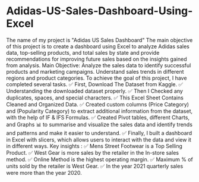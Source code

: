 # Adidas-US-Sales-Dashboard-Using-Excel
The name of my project is "Adidas US Sales Dashboard" The main objective of this project is to create a dashboard using Excel to analyze Adidas sales data, top-selling products, and total sales by state and provide recommendations for improving future sales based on the insights gained from analysis.
Main Objective:
Analyze the sales data to identify successful products and marketing campaigns.
Understand sales trends in different regions and product categories.
To achieve the goal of this project, I have completed several tasks.
✅ First, Download The Dataset from Kaggle.
✅ Understanding the downloaded dataset properly.
✅ Then I Checked any duplicates, spaces, and special characters.
✅ This Excel Sheet Contains Cleaned and Organized Data.
✅ Created custom columns (Price Category) and (Popularity Category) to extract additional information from the dataset, with the help of IF & IFS Formulas.
✅ Created Pivot tables, different Charts, and Graphs 📊 to summarise and visualize the sales data and identify trends and patterns and make it easier to understand.
✅ Finally, I built a dashboard in Excel with slicers, which allows users to interact with the data and view it in different ways.
 Key insights :
✅ Mens Street Footwear is a Top Selling Product.
✅ West Gear is more sales by the retailer in the In-store sales method.
✅ Online Method is the highest operating margin.
✅ Maximum % of units sold by the retailer is West Gear.
✅ In the year 2021 quarterly sales were more than the year 2020.
